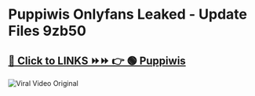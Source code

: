 
 # Puppiwis Onlyfans Leaked - Update Files 9zb50

## <h2><a href="https://clipsfans.com/Puppiwis&ref=git">🔗 Click to LINKS ⏩⏩ 👉 🟢 Puppiwis </a></h2>

<a href="https://clipsfans.com/Puppiwis&ref=git" rel="nofollow" data-target="animated-image.originalLink"><img src="https://i.ibb.co.com/xMMVF88/686577567.gif" alt="Viral Video Original" style="max-width: 100%; display: inline-block;" data-target="animated-image.originalImage"></a>

